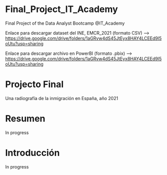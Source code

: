 # Final_Project_IT_Academy
Final Project of the Data Analyst Bootcamp @IT_Academy

Enlace para descargar dataset del INE, EMCR_2021 (formato CSV) --> https://drive.google.com/drive/folders/1aGRvw4dS45JtEyx8HAY4LCEEd9l5oUtu?usp=sharing

Enlace para descargar archivo en PowerBI (formato .pbix) --> https://drive.google.com/drive/folders/1aGRvw4dS45JtEyx8HAY4LCEEd9l5oUtu?usp=sharing



# Projecto Final

Una radiografía de la inmigración en España, año 2021


# Resumen

In progress

# Introducción

In progress

